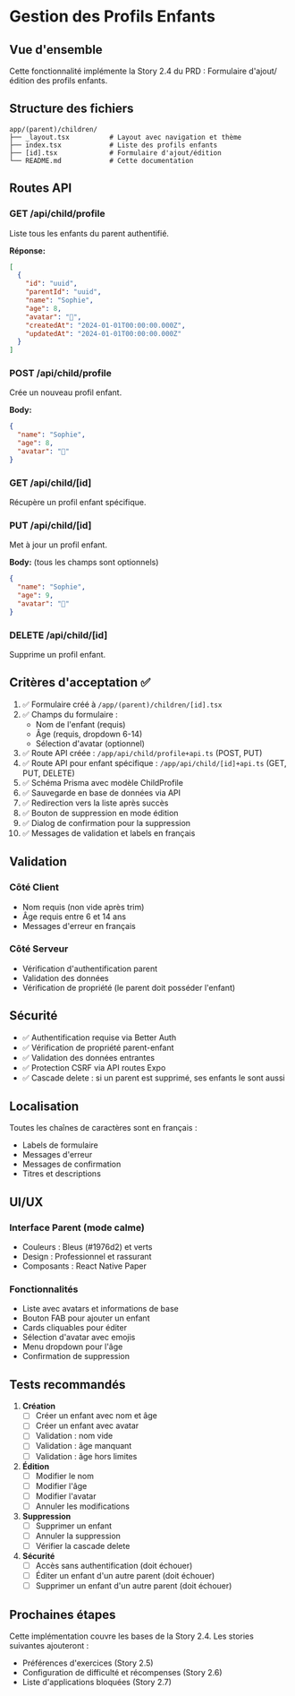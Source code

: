 # Gestion des Profils Enfants

## Vue d'ensemble

Cette fonctionnalité implémente la Story 2.4 du PRD : Formulaire d'ajout/édition des profils enfants.

## Structure des fichiers

```
app/(parent)/children/
├── _layout.tsx          # Layout avec navigation et thème
├── index.tsx            # Liste des profils enfants
├── [id].tsx             # Formulaire d'ajout/édition
└── README.md            # Cette documentation
```

## Routes API

### GET /api/child/profile
Liste tous les enfants du parent authentifié.

**Réponse:**
```json
[
  {
    "id": "uuid",
    "parentId": "uuid",
    "name": "Sophie",
    "age": 8,
    "avatar": "🦄",
    "createdAt": "2024-01-01T00:00:00.000Z",
    "updatedAt": "2024-01-01T00:00:00.000Z"
  }
]
```

### POST /api/child/profile
Crée un nouveau profil enfant.

**Body:**
```json
{
  "name": "Sophie",
  "age": 8,
  "avatar": "🦄"
}
```

### GET /api/child/[id]
Récupère un profil enfant spécifique.

### PUT /api/child/[id]
Met à jour un profil enfant.

**Body:** (tous les champs sont optionnels)
```json
{
  "name": "Sophie",
  "age": 9,
  "avatar": "🦁"
}
```

### DELETE /api/child/[id]
Supprime un profil enfant.

## Critères d'acceptation ✅

1. ✅ Formulaire créé à `/app/(parent)/children/[id].tsx`
2. ✅ Champs du formulaire :
   - Nom de l'enfant (requis)
   - Âge (requis, dropdown 6-14)
   - Sélection d'avatar (optionnel)
3. ✅ Route API créée : `/app/api/child/profile+api.ts` (POST, PUT)
4. ✅ Route API pour enfant spécifique : `/app/api/child/[id]+api.ts` (GET, PUT, DELETE)
5. ✅ Schéma Prisma avec modèle ChildProfile
6. ✅ Sauvegarde en base de données via API
7. ✅ Redirection vers la liste après succès
8. ✅ Bouton de suppression en mode édition
9. ✅ Dialog de confirmation pour la suppression
10. ✅ Messages de validation et labels en français

## Validation

### Côté Client
- Nom requis (non vide après trim)
- Âge requis entre 6 et 14 ans
- Messages d'erreur en français

### Côté Serveur
- Vérification d'authentification parent
- Validation des données
- Vérification de propriété (le parent doit posséder l'enfant)

## Sécurité

- ✅ Authentification requise via Better Auth
- ✅ Vérification de propriété parent-enfant
- ✅ Validation des données entrantes
- ✅ Protection CSRF via API routes Expo
- ✅ Cascade delete : si un parent est supprimé, ses enfants le sont aussi

## Localisation

Toutes les chaînes de caractères sont en français :
- Labels de formulaire
- Messages d'erreur
- Messages de confirmation
- Titres et descriptions

## UI/UX

### Interface Parent (mode calme)
- Couleurs : Bleus (#1976d2) et verts
- Design : Professionnel et rassurant
- Composants : React Native Paper

### Fonctionnalités
- Liste avec avatars et informations de base
- Bouton FAB pour ajouter un enfant
- Cards cliquables pour éditer
- Sélection d'avatar avec emojis
- Menu dropdown pour l'âge
- Confirmation de suppression

## Tests recommandés

1. **Création**
   - [ ] Créer un enfant avec nom et âge
   - [ ] Créer un enfant avec avatar
   - [ ] Validation : nom vide
   - [ ] Validation : âge manquant
   - [ ] Validation : âge hors limites

2. **Édition**
   - [ ] Modifier le nom
   - [ ] Modifier l'âge
   - [ ] Modifier l'avatar
   - [ ] Annuler les modifications

3. **Suppression**
   - [ ] Supprimer un enfant
   - [ ] Annuler la suppression
   - [ ] Vérifier la cascade delete

4. **Sécurité**
   - [ ] Accès sans authentification (doit échouer)
   - [ ] Éditer un enfant d'un autre parent (doit échouer)
   - [ ] Supprimer un enfant d'un autre parent (doit échouer)

## Prochaines étapes

Cette implémentation couvre les bases de la Story 2.4. Les stories suivantes ajouteront :
- Préférences d'exercices (Story 2.5)
- Configuration de difficulté et récompenses (Story 2.6)
- Liste d'applications bloquées (Story 2.7)